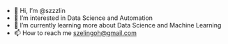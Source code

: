 - 👋 Hi, I’m @szzzlin
- 👀 I’m interested in Data Science and Automation
- 🌱 I’m currently learning more about Data Science and Machine Learning
- 📫 How to reach me szelingoh@gmail.com

<!---
szzzlin/szzzlin is a ✨ special ✨ repository because its `README.md` (this file) appears on your GitHub profile.
You can click the Preview link to take a look at your changes.
--->
